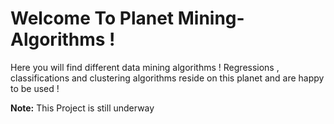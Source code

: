 # Welcome To Planet Mining-Algorithms !

Here you will find different data mining algorithms ! Regressions , classifications and clustering algorithms reside on this planet and are happy to be used !

**Note:** This Project is still underway



